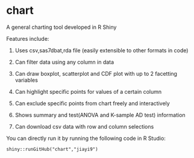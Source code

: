 # chart
A general charting tool developed in R Shiny

Features include:

1. Uses csv,sas7dbat,rda file (easily extensible to other formats in code)

2. Can filter data using any column in data

3. Can draw boxplot, scatterplot and CDF plot with up to 2 facetting variables

4. Can highlight specific points for values of a certain column

5. Can exclude specific points from chart freely and interactively 

6. Shows summary and test(ANOVA and K-sample AD test) information

7. Can download csv data with row and column selections

You can directly run it by running the following code in R Studio:

`shiny::runGitHub("chart","jiayi9")`

